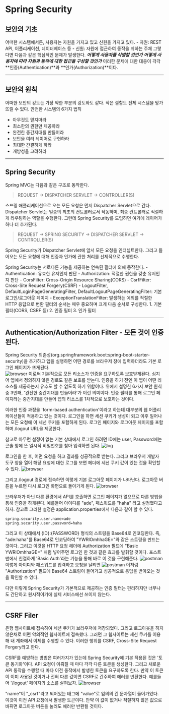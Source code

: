 # Spring Security


## 보안의 기초

어떠한 시스템에서든, 사용자는 자원을 가지고 있고 신원을 가지고 있다.
    - 자원: REST API, 어플리케이션, 데이터베이스 등
    - 신원: 자원에 접근하여 동작을 취하는 주체
그렇다면 다음과 같은 핵심적인 문제가 발생한다.
    ***어떻게 사용자를 식별할 것인가***
    ***어떻게 사용자에 따라 자원과 동작에 대한 접근을 구성할 것인가***
이러한 문제에 대한 대응이 각각 **인증(Authentication)**과 **인가(Authorization)**이다.

---

## 보안의 원칙

어떠한 보안의 강도는 가장 약한 부분의 강도와도 같다. 작은 결함도 전체 시스템을 망가뜨릴 수 있다.
안전한 시스템의 6가지 법칙
- 아무것도 믿지마라
- 최소한의 권한만 제공하라
- 완전한 중간지대를 만들어라
- 보안을 여러 레이어로 구현하라
- 최대한 간결하게 하라
- 개방성을 고려하라  

---

## Spring Security

Spring MVC는 다음과 같은 구조로 동작한다.

> REQUEST -> DISPATCHER SERVLET -> CONTROLLER(S)

스프링 애플리케이션으로 오는 모든 요청은 먼저 Dispatcher Servlet으로 간다. Dispatcher Servlet는 일종의 최초의 컨트롤러로서 작동하며, 최종 컨트롤러로 적절하게 라우팅하는 역할을 수행한다. 그런데 Spring Security를 도입하면 여기에 레이어가 하나 더 추가된다.

> REQUEST -> SPRING SECURITY -> DISPATCHER SERVLET -> CONTROLLER(S)

Spring Security가 Dispatcher Servlet에 앞서 모든 요청을 인터셉트한다. 그리고 들어오는 모든 요청에 대해 인증과 인가에 관한 처리를 선제적으로 수행한다.

Spring Security는 서로다른 기능을 제공하는 연속된 필터에 의해 동작한다.
    - Authentication: 유효한 유저인지 판단
    - Authorization: 적절한 권한을 갖춘 유저인지 판단
    - CorsFilter: Cross-Origin Resource Sharing(CORS)
    - CsrfFilter: Cross-Site Request Forgery(CSRF)
    - LogoutFilter, DefaultLoginPageGeneratingFilter, DefaultLogoutPageGeneratingFilter: 기본 로그인/로그아웃 페이지
    - ExceptionTranslationFilter: 발생하는 예외를 적절한 HTTP 응답으로 변환
필터의 순서는 매우 중요하며 크게 다음 순서로 구성한다.
    1. 기본 필터(CORS, CSRF 등)
    2. 인증 필터
    3. 인가 필터
    
---
    
## Authentication/Authorization Filter - 모든 것이 인증된다.

Spring Security 의존성(org.springframework.boot:spring-boot-starter-security)을 추가하고 앱을 실행하면 어떤 경로를 브라우저 창에 입력하더라도 기본 로그인 페이지가 뜨게된다.  
![browser](./browser-2.png)
 이로써 기본적으로 모든 리소스가 인증을 요구하도록 보호받게된다. 심지어 앱에서 정의하지 않은 경로도 같은 보호를 받는다. 인증을 하기 전엔 이 앱이 어떤 리소스를 제공하는지 유추도 할 수 없도록 하기 위함이다. 위에서 설명한 6가지 보안 원칙 중 3번째, '완전한 중간지대를 만들어라'가 이런 의미이다. 인증 필터를 통해 로그인 페이지라는 중간지대를 만들어 앱의 리소스를 1차적으로 보호하는 것이다.

이러한 인증 과정을 'form-based authentication'이라고 하는데 대부분의 웹 어플리케이션들이 적용하고 있는 것이다. 로그인을 하면 세션 쿠키가 생성이 되고 이후 일어나는 모든 요청에 이 세션 쿠키를 포함하게 된다. 로그인 페이지와 로그아웃 페이지를 포함하며 /logout URL을 제공한다.

참고로 아무런 설정이 없는 기본 상태에서 로그인 하려면 ID에는 user, Password에는 콘솔 창에 뜬 일시적 비밀번호를 찾아 입력하면 된다.
![log](./log-1.png) 

로그인을 한 후, 어떤 요청을 하고 결과를 성공적으로 받는다. 그리고 브라우저 개발자 도구 창을 열어 해당 요청에 대한 로그를 보면 헤더에 세션 쿠키 값이 있는 것을 확인할 수 있다.
![browser](./browser-3.png)

그리고 /logout 경로에 접속하면 이렇게 기본 로그아웃 페이지가 나타난다. 로그아웃 버튼을 누르면 다시 로그인 화면으로 돌아가게 된다.
![browser](./browser-4.png) 

브라우저가 아닌 다른 환경에서 API를 호출하면 로그인 페이지가 없으므로 다른 방법을 통해 인증을 하게된다. 예를들어 아이디를 "ade", 패스워드를 "haha" 라고 설정했다고 하자. 참고로 그러한 설정은 application.properties에서 다음과 같이 할 수 있다.
```
spring.security.user.name=ade
spring.security.user.password=haha
```
그리고 이 상태에서 {ID}:{PASSWORD} 형식의 스트링을 Base64로 인코딩한다. 즉, "ade:haha"를 Base64로 인코딩하여 "YWRlOmhhaGE="와 같은 스트링을 만드는 것이다. 그리고 이것을 HTTP 요청 헤더에 Authorization 필드에 "Basic YWRlOmhhaGE=" 처럼 넣어주면 로그인 한 것과 같은 효과를 발휘할 것이다. 포스트맨에서 친절하게 'Basic Auth'라는 기능을 통해 바로 이 것을 구현해준다.
![postman](./postman-1.png)
이렇게 아이디와 패스워드를 입력하고 요청을 날리면
![postman](./postman-2.png)
이처럼 "Authorization" 필드에 Base64 스트링이 들어가고 성공적으로 응답을 받아오는 것을 확인할 수 있다.

다만 이렇게 Spring Security가 기본적으로 제공하는 인증 필터는 편리하지만 너무나도 간단하고 원시적이기에 실제 서비스에선 쓰이지 않는다.

---

## CSRF Filer

은행 웹사이트에 접속하여 세션 쿠키가 브라우저에 저장되었다. 그리고 로그아웃을 하지 않은채로 어떤 악의적인 웹사이트에 접속했다. 그러면 그 웹사이트는 세션 쿠키를 이용해 내 계좌에서 이체를 수행할 수 있다. 이러한 행위를 CSRF, Cross-Site Request Forgery라고 한다.

CSRF를 예방하는 방법은 여러가지가 있는데 Spring Security에 기본 적용된 것은 '토큰 동기화'이다. API 요청이 이뤄질 때 마다 각각 다른 토큰을 생성한다. 그리고 새로운 API 동작을 수행할 때 마다 이전 동작에서 발생한 토큰을 요구하도록 한다. 만약 이 토큰이 이미 사용된 것이거나 전혀 다른 값이면 CSRF로 간주하여 에러를 반환한다. 예를들어 '/logout' 페이지의 소스를 살펴보자.
![browser](./browser-5.png)

"name"이 "_csrf"라고 되어있는 태그에 "value"로 임의의 긴 문자열이 들어가있다. 이것이 이전 API 요청에서 발생한 토큰이다. 만약 이 값이 없거나 적절하지 않은 값으로 바뀌면 로그아웃 버튼을 눌러도 에러만 반환될 것이다.  
